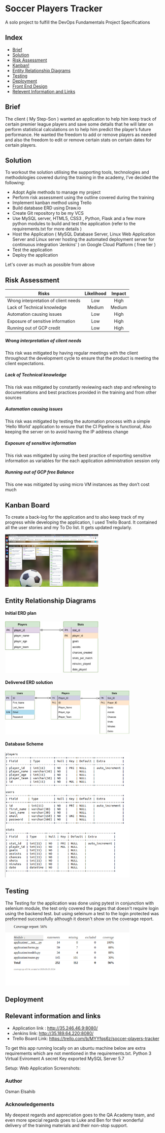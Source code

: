 # Soccer Players Tracker
A solo project to fulfill the DevOps Fundamentals Project Specifications 

## Index
* [Brief](#brief)
* [Solution](#solution)
* [Risk Assessment](#risks)
* [Kanban!](#kan)
* [Entity Relationship Diagrams](#erd)
* [Testing](#testing)
* [Deployment](#deployment)
* [Front End Design](#FE)
* [Relevent Information and Links](#rel)




<a name="brief"></a>
## Brief 
The client ( My Step-Son ) wanted an application to help him keep track of certain premier league players and save some details that he will later on perform statistical calculations on to help him predict the player’s future performance.
He wanted the freedom to add or remove players as needed and also the freedom to edit or remove certain stats on certain dates for certain players.
<a name= 'solution'></a>
## Solution

To workout the solution utilising the supporting tools, technologies and methodologies covered during the training in the academy, I’ve decided the following:

* Adopt Agile methods to manage my project
* Perform risk assessment using the outline covered during the training
* Implement kanban method using Trello
* Build database ERD using Draw.io
* Create Git repository to be my VCS
* Use MySQL server, HTML5, CSS3 , Python, Flask and a few more python modules  to build and test the application (refer to the requirements.txt for more details )
* Host the Application ( MySQL Database Server, Linux Web Application Server and Linux server hosting the automated deployment server for continuous integration ‘Jenkins’ ) on Google Cloud Platform ( free tier )
* Test the application
* Deploy the application

Let's cover as much as possible from above
<a name="risks"></a>
## Risk Assessment
| Risks                            | Likelihood    | Impact       | 
| -------------------------------- |:-------------:| :-----------:| 
| Wrong interpretation of client needs | Low           | High         | 
| Lack of Technical knowledge      | Medium        |   Medium     | 
| Automation causing issues        | Low            |  High        | 
| Exposure of sensitive information  | Low     |    High | 
| Running out of GCP credit        |   Low     |    High       | 

##### Wrong interpretation of client needs
This risk was mitigated by having regular meetings with the client throughout the development cycle to ensure that the product is meeting the client expectations.
##### Lack of Technical knowledge
This risk was mitigated by constantly reviewing each step and refereing to documentations and best practices provided in the training and from other sources
##### Automation causing issues
This risk was mitigated by testing the automation process with a simple ‘Hello World’ application to ensure that the CI Pipeline is functional, Also keeping the server on to avoid having the IP address change
##### Exposure of sensitive information
This risk was mitigated by using the best practice of exporting sensitive information as variables for the each application administration session only
 
##### Running out of GCP free Balance
This one was mitigated by using micro VM instances as they don’t cost much

<a name="kan"></a>
## Kanban Board
To create a back-log for the application and to also keep track of my progress while developing the application, I used Trello Board. It contained all the user stories and my To Do list. It gets updated regularly.

<img src="Documentation/TrelloBoard.png" alt="Trello Board" width="60%" height="60%"/>


<a name="erd"></a>
## Entity Relationship Diagrams
#### Initial ERD plan

<img src="Documentation/Initial_ERD_plan.jpg" alt="Initial ERD" width="60%" height="60%"/>

#### Delivered ERD solution


<img src="Documentation/Final_ERD.jpg" alt="Final ERD" width="80%" height="70%"/>


#### Database Scheme

<img src="Documentation/DataBaseScheme.png" alt="Database Scheme" width="80%" height="70%"/>

<a name="testing"></a>
## Testing
The Testing for the application was done using pytest in conjunction with selenium module, the test only covered the pages that doesn't require login using the backend test. but using seleinum a test to the login protected was preformed successfully although it doesn't show on the coverage report.
<img src="Documentation/CoverageReport.png" alt="Coverage Report" width="80%" height="70%"/>

<a name="deployment"></a>
## Deployment 

<a name="rel"></a>
## Relevant information and links

* Application link : http://35.246.46.9:8080/
* Jenkins link: http://35.189.64.220:8080/
* Trello Board Link: https://trello.com/b/MYYfqs6z/soccer-players-tracker

To get this app running locally on an ubuntu machine below are extra requirements which are not mentioned in the requirements.txt.
Python 3
Virtual Eviroment
A secret Key exported 
MySQL Server 5.7

Setup:
Web Application Screenshots:

### Author
Osman Elsahib
### Acknowledgements
My deepest regards and appreciation goes to the QA Academy team, and even more special regards goes to Luke and Ben for their wonderful delivery of the training materials and their non-stop support.








